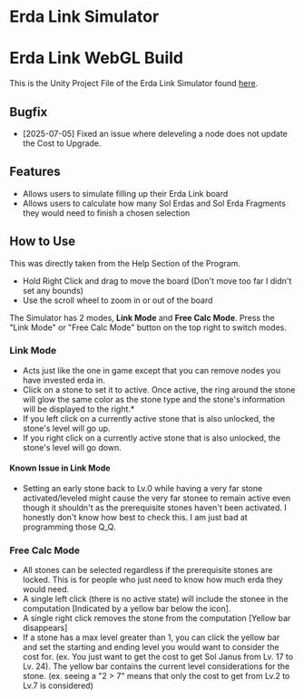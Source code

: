 # Erda Link Simulator
# Erda Link WebGL Build

This is the Unity Project File of the Erda Link Simulator found [here](https://phantasmicsky.github.io/Erda-Link-WebGL-Build/).

## Bugfix
* \[2025-07-05\] Fixed an issue where deleveling a node does not update the Cost to Upgrade. 

## Features
* Allows users to simulate filling up their Erda Link board
* Allows users to calculate how many Sol Erdas and Sol Erda Fragments they would need to finish a chosen selection

## How to Use
This was directly taken from the Help Section of the Program.
* Hold Right Click and drag to move the board (Don't move too far I didn't set any bounds)
* Use the scroll wheel to zoom in or out of the board

The Simulator has 2 modes, <b>Link Mode</b> and <b>Free Calc Mode</b>. Press the "Link Mode" or "Free Calc Mode" button on the top right to switch modes.

### Link Mode
* Acts just like the one in game except that you can remove nodes you have invested erda in.
* Click on a stone to set it to active. Once active, the ring around the stone will glow the same color as the stone type and the stone's information will be displayed to the right.*
* If you left click on a currently active stone that is also unlocked, the stone's level will go up.
* If you right click on a currently active stone that is also unlocked, the stone's level will go down.

#### Known Issue in Link Mode
* Setting an early stone back to Lv.0 while having a very far stone activated/leveled might cause the very far stonee to remain active even though it shouldn't as the prerequisite stones haven't been activated. I honestly don't know how best to check this. I am just bad at programming those Q_Q.

### Free Calc Mode
* All stones can be selected regardless if the prerequisite stones are locked. This is for people who just need to know how much erda they would need.
* A single left click (there is no active state) will include the stonee in the computation \[Indicated by a yellow bar below the icon\].
* A single right click removes the stone from the computation \[Yellow bar disappears\]
* If a stone has a max level greater than 1, you can click the yellow bar and set the starting and ending level you would want to consider the cost for. (ex. You just want to get the cost to get Sol Janus from Lv. 17 to Lv. 24). The yellow bar contains the current level considerations for the stone. (ex. seeing a "2 > 7" means that only the cost to get from Lv.2 to Lv.7 is considered)
